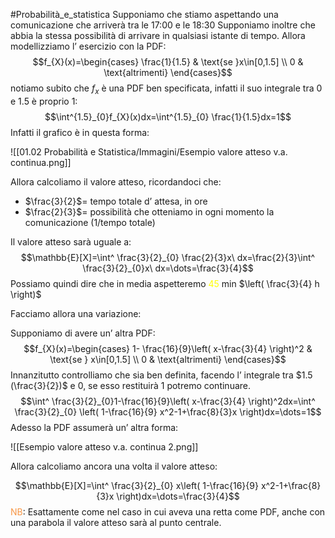 #Probabilità_e_statistica 
Supponiamo che stiamo aspettando una comunicazione che arriverà tra le 17:00 e le 18:30
Supponiamo inoltre che abbia la stessa possibilità di arrivare in qualsiasi istante di tempo.
Allora modellizziamo l’ esercizio con la PDF:
$$f_{X}(x)=\begin{cases}
\frac{1}{1.5} &  \text{se }x\in[0,1.5] \\
0  & \text{altrimenti}
\end{cases}$$
notiamo subito che $f_{x}$ è una PDF ben specificata, infatti il suo integrale tra 0 e 1.5 è proprio 1:
$$\int^{1.5}_{0}f_{X}(x)dx=\int^{1.5}_{0} \frac{1}{1.5}dx=1$$
Infatti il grafico è in questa forma:

![[01.02 Probabilità e Statistica/Immagini/Esempio valore atteso v.a. continua.png]]

Allora calcoliamo il valore atteso, ricordandoci che:
- $\frac{3}{2}$= tempo totale d’ attesa, in ore
- $\frac{2}{3}$= possibilità che otteniamo in ogni momento la comunicazione (1/tempo totale)

Il valore atteso sarà uguale a:
$$\mathbb{E}[X]=\int^ \frac{3}{2}_{0} \frac{2}{3}x\ dx=\frac{2}{3}\int^ \frac{3}{2}_{0}x\ dx=\dots=\frac{3}{4}$$
Possiamo quindi dire che in media aspetteremo <font color="#ffff00">45</font> min $\left( \frac{3}{4} h \right)$

Facciamo allora una variazione:

Supponiamo di avere un’ altra PDF:
$$f_{X}(x)=\begin{cases}
1- \frac{16}{9}\left( x-\frac{3}{4} \right)^2 & \text{se } x\in[0,1.5] \\
0 & \text{altrimenti}
\end{cases}$$
Innanzitutto controlliamo che sia ben definita, facendo l’ integrale tra $1.5 (\frac{3}{2})$ e $0$, se esso restituirà 1 potremo continuare.
$$\int^ \frac{3}{2}_{0}1-\frac{16}{9}\left( x-\frac{3}{4} \right)^2dx=\int^ \frac{3}{2}_{0} \left( 1-\frac{16}{9} x^2-1+\frac{8}{3}x \right)dx=\dots=1$$
Adesso la PDF assumerà un’ altra forma:

![[Esempio valore atteso v.a. continua 2.png]]

Allora calcoliamo ancora una volta il valore atteso:

$$\mathbb{E}[X]=\int^ \frac{3}{2}_{0} x\left( 1-\frac{16}{9} x^2-1+\frac{8}{3}x \right)dx=\dots=\frac{3}{4}$$
<font color="#f79646">NB</font>: Esattamente come nel caso in cui aveva una retta come PDF, anche con una parabola il valore atteso sarà al punto centrale.